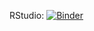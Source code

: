 RStudio: [![Binder](http://mybinder.org/badge_logo.svg)](http://mybinder.org/v2/gh/mcbroom/NewRStudio1014SCG//master?urlpath=rstudio)

